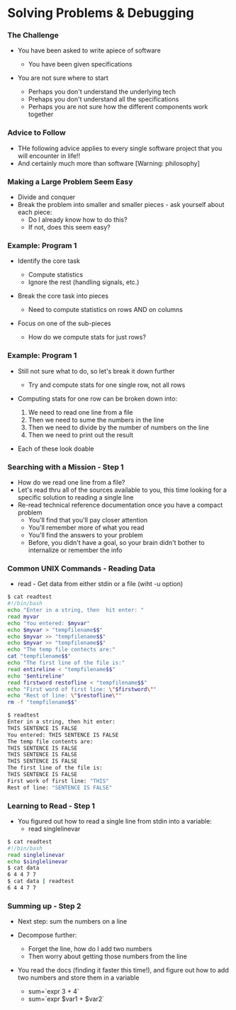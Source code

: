 # Solving Problems & Debugging

### The Challenge
* You have been asked to write apiece of software
  * You have been given specifications

* You are not sure where to start 
  * Perhaps you don't understand the underlying tech
  * Prehaps you don't understand all the specifications
  * Perhaps you are not sure how the different components work together

### Advice to Follow
* THe following advice applies to every single software project that you will encounter in life!!
* And certainly much more than software [Warning: philosophy]

### Making a Large Problem Seem Easy
* Divide and conquer
* Break the problem into smaller and smaller pieces - ask yourself about each piece:
  * Do I already know how to do this?
  * If not, does this seem easy?

### Example: Program 1
* Identify the core task
  * Compute statistics
  * Ignore the rest (handling signals, etc.)

* Break the core task into pieces
  * Need to compute statistics on rows AND on columns

* Focus on one of the sub-pieces
  * How do we compute stats for just rows?

### Example: Program 1
* Still not sure what to do, so let's break it down further
  * Try and compute stats for one single row, not all rows
* Computing stats for one row can be broken down into:
  1. We need to read one line from a file
  2. Then we need to sume the numbers in the line
  3. Then we need to divide by the number of numbers on the line
  4. Then we need to print out the result

* Each of these look doable

### Searching with a Mission - Step 1
* How do we read one line from a file?
* Let's read thru all of the sources available to you, this time looking for a specific solution to reading a single line
* Re-read technical reference documentation once you have a compact problem
  * You'll find that you'll pay closer attention
  * You'll remember more of what you read
  * You'll find the answers to your problem
  * Before, you didn't have a goal, so your brain didn't bother to internalize or remember the info

### Common UNIX Commands - Reading Data
* read - Get data from either stdin or a file (wiht -u option)
``` bash
$ cat readtest
#!/bin/bash
echo "Enter in a string, then  hit enter: "
read myvar
echo "You entered: $myvar"
echo $myvar > "tempfilename$$"
echo $myvar >> "tempfilename$$"
echo $myvar >> "tempfilename$$"
echo "The temp file contects are:"
cat "tempfilename$$"
echo "The first line of the file is:"
read entireline < "tempfilename$$"
echo "$entireline"
read firstword restofline < "tempfilename$$"
echo "First word of first line: \"$firstword\""
echo "Rest of line: \"$restofline\""
rm -f "tempfilename$$"

$ readtest
Enter in a string, then hit enter:
THIS SENTENCE IS FALSE
You entered: THIS SENTENCE IS FALSE
The temp file contents are:
THIS SENTENCE IS FALSE
THIS SENTENCE IS FALSE
THIS SENTENCE IS FALSE
The first line of the file is:
THIS SENTENCE IS FALSE
First work of first line: "THIS"
Rest of line: "SENTENCE IS FALSE"
```

### Learning to Read - Step 1
* You figured out how to read a single line from stdin into a variable:
  * read singlelinevar

``` bash
$ cat readtest
#!/bin/bash
read singlelinevar
echo $singlelinevar
$ cat data
6 4 4 7 7
$ cat data | readtest
6 4 4 7 7 
```

### Summing up - Step 2
* Next step: sum the numbers on a line
* Decompose further:
  * Forget the line, how do I add two numbers
  * Then worry about getting those numbers from the line

* You read the docs (finding it faster this time!), and figure out how to add two numbers and store them in a variable
  * sum=\`expr 3 + 4\`
  * sum=\`expr $var1 + $var2\`

